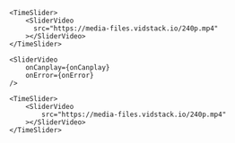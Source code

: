 <script>
import Docs from '../_Docs.md';
</script>

<Docs>

```jsx:copy-highlight:slot=usage{2-4}
<TimeSlider>
	<SliderVideo
	  src="https://media-files.vidstack.io/240p.mp4"
	></SliderVideo>
</TimeSlider>
```

```jsx:slot=video-events{2-3}
<SliderVideo
	onCanplay={onCanplay}
	onError={onError}
/>
```

```jsx:copy-highlight:slot=styling{2-4}
<TimeSlider>
	<SliderVideo
		src="https://media-files.vidstack.io/240p.mp4"
	></SliderVideo>
</TimeSlider>
```

</Docs>

